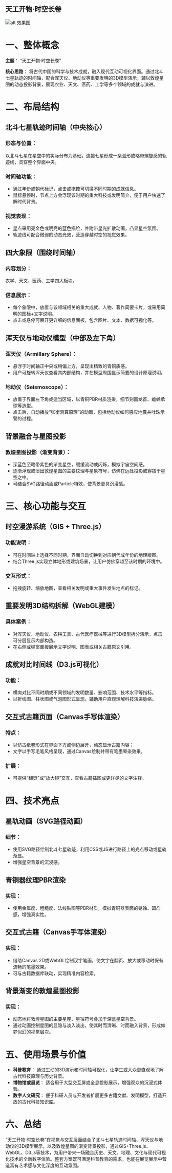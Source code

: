 ## 天工开物·时空长卷

![alt 效果图](/public/index.jpg)


# 一、整体概念

**主题**： “天工开物·时空长卷”

**核心思路**： 将古代中国的科学与技术成就，融入现代互动可视化界面。通过北斗七星轨迹的时间轴，配合浑天仪、地动仪等重要发明的3D模型演示，辅以敦煌星图的动态投影背景，展现农业、天文、医药、工学等多个领域的成就与演进。

# 二、布局结构

## 北斗七星轨迹时间轴（中央核心）

### 形态与位置：

以北斗七星在星空中的实际分布为基础，连接七星形成一条弧形或略带螺旋感的轨迹线，贯穿整个界面中央。

### 时间轴功能：

- 通过年份或朝代标记，点击或拖拽可切换不同时期的成就信息。
- 鼠标悬停时，节点上方会浮现该时期的重大科技或发明简介，便于用户快速了解时代背景。

### 视觉表现：

- 星点采用亮金色或明亮的蓝色描绘，并附带星光扩散动画，凸显星空氛围。
- 轨迹线可配合微弱的动态光效，营造穿越时空的视觉效果。

## 四大象限（围绕时间轴）

### 内容划分：

农学、天文、医药、工学四大板块。

### 信息展示：

- 每个象限中，放置与该领域相关的重大成就、人物、著作简要卡片，或采用简明的图标+文字说明。
- 点击或悬停可展开更详细的信息面板，包含图片、文本、数据可视化等。

## 浑天仪与地动仪模型（中部及左下角）

### 浑天仪（Armillary Sphere）：

- 悬浮于时间轴正中央或稍偏上方，呈现出精致的青铜质感。
- 用户可旋转浑天仪查看其内部结构，并在模型周围显示简要的设计原理说明。

### 地动仪（Seismoscope）：

- 放置于界面左下角或适当区域，以青铜PBR材质渲染，细节刻画龙首、蟾蜍承球等造型。
- 点击后，自动播放“张衡测算原理”的动画，包括地动仪如何感应地震并吐珠示警的过程。

## 背景融合与星图投影

### 敦煌星图投影（渐变背景）：

- 深蓝色至略带紫色的渐变星空，缓缓流动或闪烁，模拟宇宙空间感。
- 逐渐浮现或淡出敦煌星图的主要纹理与星象符号，仿佛在远处投影或穿插于星空之中。
- 可结合SVG路径动画或Particle特效，使背景更具沉浸感。

# 三、核心功能与交互

## 时空漫游系统（GIS + Three.js）

### 功能说明：

- 可在时间轴上选择不同时期，界面自动切换到对应朝代或年份的地理版图。
- 结合Three.js实现立体地形或建筑场景，让用户仿佛穿越至该时期的环境中。

### 交互形式：

- 拖拽旋转、缩放地图，查看相关发明或重大事件发生地点的标记。

## 重要发明3D结构拆解（WebGL建模）

### 具体案例：

- 对浑天仪、地动仪、农耕工具、古代医疗器械等进行3D模型拆分演示，点击可分层显示内部构造。
- 在右侧或弹窗面板展示文字说明、图表或相关古籍原文引用。

## 成就对比时间线（D3.js可视化）

### 功能：

- 横向对比不同时期或不同领域的发明数量、影响范围、技术水平等指标。
- 以折线图、柱状图或气泡图形式呈现，辅助用户直观理解科技演进脉络。

## 交互式古籍页面（Canvas手写体渲染）

### 特点：

- 以仿古纸卷形式在界面下方或侧边展开，动态显示古籍内容；
- 文字以手写毛笔风格呈现，通过Canvas绘制并带有笔墨晕染效果。

### 扩展：

- 可提供“翻页”或“放大镜”交互，查看古籍插图或更详尽的文字注释。

# 四、技术亮点

## 星轨动画（SVG路径动画）

### 细节：

- 使用SVG路径绘制北斗七星轨迹，利用CSS或JS进行路径上的光点移动或星轨渐显。
- 增强星空背景的沉浸感。

## 青铜器纹理PBR渲染

### 实现：

- 使用金属度、粗糙度、法线贴图等PBR材质，模拟青铜器表面的锈蚀、凹凸感，增强真实性。

## 交互式古籍（Canvas手写体渲染）

### 实现：

- 借助Canvas 2D或WebGL绘制汉字笔画，使文字在翻页、放大或移动时保有流畅的笔墨效果。
- 可与古籍数据库联动，实现精准内容检索。

## 背景渐变的敦煌星图投影

### 实现：

- 动态地将敦煌星图的主要星座、星宿符号叠加于深蓝星空背景。
- 通过动画控制星图的显隐与淡入淡出，使其时而清晰、时而融入背景，形成如梦似幻的视觉层次。

# 五、使用场景与价值

- **科普教育**： 通过生动的3D演示和时间轴可视化，让学生或大众更直观地了解古代科技原理与历史背景。
- **博物馆或展览**： 适合用于大型交互屏或全息投影展示，增强观众的沉浸式体验。
- **数字人文研究**： 便于科研人员与开发者扩展更多古籍文献、发明模型，打造开放的古代科技知识库。

# 六、总结

“天工开物·时空长卷”在视觉与交互层面结合了北斗七星轨迹时间轴、浑天仪与地动仪的3D模型展示，以及敦煌星图的渐变背景投影，通过GIS+Three.js、WebGL、D3.js等技术，为用户带来一场融合历史、天文、地理、文化与现代可视化技术的全新数字体验。整套方案既可满足科普教育的需求，也能在展览展示中营造富有艺术感与文化深度的互动氛围。
